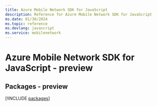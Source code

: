 ```yaml
---
title: Azure Mobile Network SDK for JavaScript
description: Reference for Azure Mobile Network SDK for JavaScript
ms.date: 01/30/2024
ms.topic: reference
ms.devlang: javascript
ms.service: mobilenetwork
---
```

# Azure Mobile Network SDK for JavaScript - preview
## Packages - preview
[!INCLUDE [packages](mobile-network-index.md)]